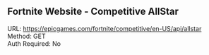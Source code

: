 ## Fortnite Website - Competitive AllStar 

URL: https://epicgames.com/fortnite/competitive/en-US/api/allstar \
Method: GET \
Auth Required: No
